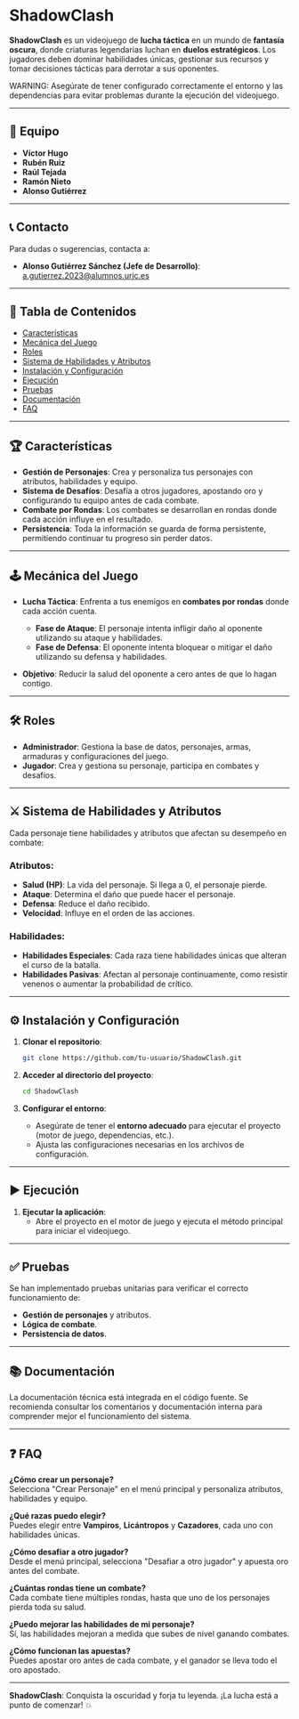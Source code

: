 # ShadowClash

**ShadowClash** es un videojuego de **lucha táctica** en un mundo de **fantasía oscura**, donde criaturas legendarias luchan en **duelos estratégicos**. Los jugadores deben dominar habilidades únicas, gestionar sus recursos y tomar decisiones tácticas para derrotar a sus oponentes. 

WARNING: Asegúrate de tener configurado correctamente el entorno y las dependencias para evitar problemas durante la ejecución del videojuego.

---

## 👥 Equipo

- **Víctor Hugo**
- **Rubén Ruiz**
- **Raúl Tejada**
- **Ramón Nieto**
- **Alonso Gutiérrez**

---

## 📞 Contacto

Para dudas o sugerencias, contacta a:

- **Alonso Gutiérrez Sánchez (Jefe de Desarrollo)**: a.gutierrez.2023@alumnos.urjc.es

---

## 📑 Tabla de Contenidos

- [Características](#características)
- [Mecánica del Juego](#mecánica-del-juego)
- [Roles](#roles)
- [Sistema de Habilidades y Atributos](#sistema-de-habilidades-y-atributos)
- [Instalación y Configuración](#instalación-y-configuración)
- [Ejecución](#ejecución)
- [Pruebas](#pruebas)
- [Documentación](#documentación)
- [FAQ](#faq)

---

## 🏆 Características

- **Gestión de Personajes**: Crea y personaliza tus personajes con atributos, habilidades y equipo.
- **Sistema de Desafíos**: Desafía a otros jugadores, apostando oro y configurando tu equipo antes de cada combate.
- **Combate por Rondas**: Los combates se desarrollan en rondas donde cada acción influye en el resultado.
- **Persistencia**: Toda la información se guarda de forma persistente, permitiendo continuar tu progreso sin perder datos.

---

## 🕹️ Mecánica del Juego

- **Lucha Táctica**: Enfrenta a tus enemigos en **combates por rondas** donde cada acción cuenta.
    - **Fase de Ataque**: El personaje intenta infligir daño al oponente utilizando su ataque y habilidades.
    - **Fase de Defensa**: El oponente intenta bloquear o mitigar el daño utilizando su defensa y habilidades.

- **Objetivo**: Reducir la salud del oponente a cero antes de que lo hagan contigo.

---

## 🛠️ Roles

- **Administrador**: Gestiona la base de datos, personajes, armas, armaduras y configuraciones del juego.
- **Jugador**: Crea y gestiona su personaje, participa en combates y desafíos.

---

## ⚔️ Sistema de Habilidades y Atributos

Cada personaje tiene habilidades y atributos que afectan su desempeño en combate:

### Atributos:

- **Salud (HP)**: La vida del personaje. Si llega a 0, el personaje pierde.
- **Ataque**: Determina el daño que puede hacer el personaje.
- **Defensa**: Reduce el daño recibido.
- **Velocidad**: Influye en el orden de las acciones.

### Habilidades:

- **Habilidades Especiales**: Cada raza tiene habilidades únicas que alteran el curso de la batalla.
- **Habilidades Pasivas**: Afectan al personaje continuamente, como resistir venenos o aumentar la probabilidad de crítico.

---

## ⚙️ Instalación y Configuración

1. **Clonar el repositorio**:
    ```bash
    git clone https://github.com/tu-usuario/ShadowClash.git
    ```

2. **Acceder al directorio del proyecto**:
    ```bash
    cd ShadowClash
    ```

3. **Configurar el entorno**:
    - Asegúrate de tener el **entorno adecuado** para ejecutar el proyecto (motor de juego, dependencias, etc.).
    - Ajusta las configuraciones necesarias en los archivos de configuración.

---

## ▶️ Ejecución

1. **Ejecutar la aplicación**:
    - Abre el proyecto en el motor de juego y ejecuta el método principal para iniciar el videojuego.

---

## ✅ Pruebas

Se han implementado pruebas unitarias para verificar el correcto funcionamiento de:

- **Gestión de personajes** y atributos.
- **Lógica de combate**.
- **Persistencia de datos**.

---

## 📚 Documentación

La documentación técnica está integrada en el código fuente. Se recomienda consultar los comentarios y documentación interna para comprender mejor el funcionamiento del sistema.

---

## ❓ FAQ

**¿Cómo crear un personaje?**  
Selecciona "Crear Personaje" en el menú principal y personaliza atributos, habilidades y equipo.

**¿Qué razas puedo elegir?**  
Puedes elegir entre **Vampiros**, **Licántropos** y **Cazadores**, cada uno con habilidades únicas.

**¿Cómo desafiar a otro jugador?**  
Desde el menú principal, selecciona "Desafiar a otro jugador" y apuesta oro antes del combate.

**¿Cuántas rondas tiene un combate?**  
Cada combate tiene múltiples rondas, hasta que uno de los personajes pierda toda su salud.

**¿Puedo mejorar las habilidades de mi personaje?**  
Sí, las habilidades mejoran a medida que subes de nivel ganando combates.

**¿Cómo funcionan las apuestas?**  
Puedes apostar oro antes de cada combate, y el ganador se lleva todo el oro apostado.

---

**ShadowClash**: Conquista la oscuridad y forja tu leyenda. ¡La lucha está a punto de comenzar! 💥
